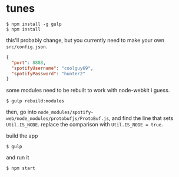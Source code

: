 # tunes

```shell
$ npm install -g gulp
$ npm install
```

this'll probably change, but you currently need to make your own `src/config.json`.
```json
{
  "port": 8888,
  "spotifyUsername": "coolguy69",
  "spotifyPassword": "hunter2"
}
```

some modules need to be rebuilt to work with node-webkit i guess.
```shell
$ gulp rebuild:modules
```

then, go into `node_modules/spotify-web/node_modules/protobufjs/ProtoBuf.js`, and find the line that sets `Util.IS_NODE`. replace the comparison with `Util.IS_NODE = true`.

build the app
```shell
$ gulp
```

and run it
```shell
$ npm start
```
